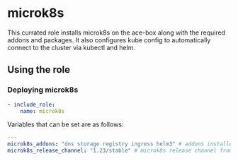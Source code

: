 # microk8s

This currated role installs microk8s on the ace-box along with the required addons and packages.
It also configures kube config to automatically connect to the cluster via kubectl and helm.

## Using the role

### Deploying microk8s

```yaml
- include_role:
    name: microk8s
```

Variables that can be set are as follows:

```yaml
---
microk8s_addons: "dns storage registry ingress helm3" # addons installed along with microk8s
microk8s_release_channel: "1.23/stable" # microk8s release channel from snap community
```
